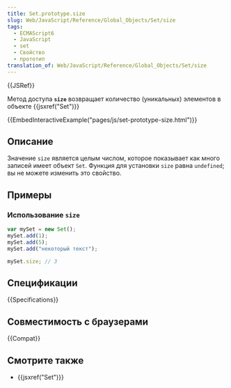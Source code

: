 ```yaml
---
title: Set.prototype.size
slug: Web/JavaScript/Reference/Global_Objects/Set/size
tags:
  - ECMAScript6
  - JavaScript
  - set
  - Свойство
  - прототип
translation_of: Web/JavaScript/Reference/Global_Objects/Set/size
---
```


{{JSRef}}

Метод доступа **`size`** возвращает количество (уникальных) элементов в объекте {{jsxref("Set")}}

{{EmbedInteractiveExample("pages/js/set-prototype-size.html")}}

## Описание

Значение `size` является целым числом, которое показывает как много записей имеет объект `Set`. Функция для установки `size` равна `undefined`; вы не можете изменить это свойство.

## Примеры

### Использование `size`

```js
var mySet = new Set();
mySet.add(1);
mySet.add(5);
mySet.add("некоторый текст");

mySet.size; // 3
```

## Спецификации

{{Specifications}}

## Совместимость с браузерами

{{Compat}}

## Смотрите также

- {{jsxref("Set")}}
